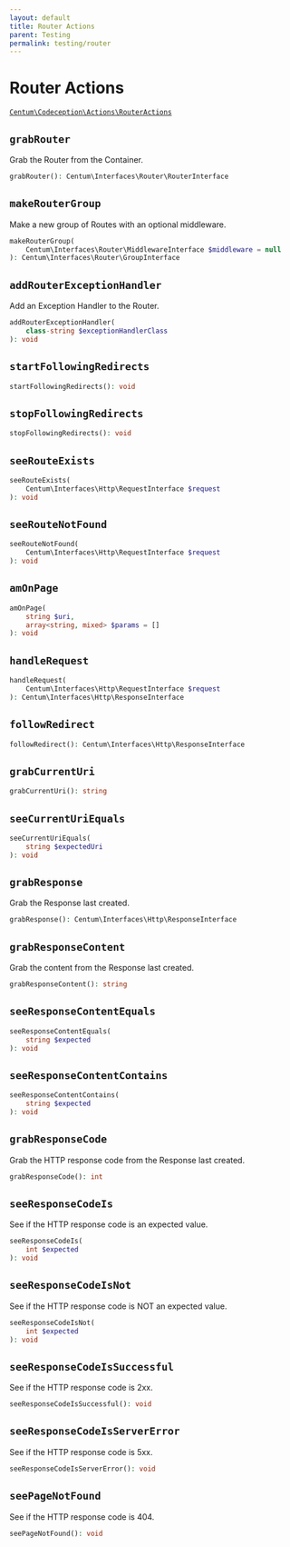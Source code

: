 ```yaml
---
layout: default
title: Router Actions
parent: Testing
permalink: testing/router
---
```




# Router Actions

[`Centum\Codeception\Actions\RouterActions`](https://github.com/SidRoberts/centum/blob/development/src/Codeception/Actions/RouterActions.php)



## `grabRouter`

Grab the Router from the Container.

```php
grabRouter(): Centum\Interfaces\Router\RouterInterface
```



## `makeRouterGroup`

Make a new group of Routes with an optional middleware.

```php
makeRouterGroup(
    Centum\Interfaces\Router\MiddlewareInterface $middleware = null
): Centum\Interfaces\Router\GroupInterface
```



## `addRouterExceptionHandler`

Add an Exception Handler to the Router.

```php
addRouterExceptionHandler(
    class-string $exceptionHandlerClass
): void
```



## `startFollowingRedirects`

```php
startFollowingRedirects(): void
```



## `stopFollowingRedirects`

```php
stopFollowingRedirects(): void
```



## `seeRouteExists`

```php
seeRouteExists(
    Centum\Interfaces\Http\RequestInterface $request
): void
```



## `seeRouteNotFound`

```php
seeRouteNotFound(
    Centum\Interfaces\Http\RequestInterface $request
): void
```



## `amOnPage`

```php
amOnPage(
    string $uri,
    array<string, mixed> $params = []
): void
```



## `handleRequest`

```php
handleRequest(
    Centum\Interfaces\Http\RequestInterface $request
): Centum\Interfaces\Http\ResponseInterface
```



## `followRedirect`

```php
followRedirect(): Centum\Interfaces\Http\ResponseInterface
```



## `grabCurrentUri`

```php
grabCurrentUri(): string
```



## `seeCurrentUriEquals`

```php
seeCurrentUriEquals(
    string $expectedUri
): void
```



## `grabResponse`

Grab the Response last created.

```php
grabResponse(): Centum\Interfaces\Http\ResponseInterface
```



## `grabResponseContent`

Grab the content from the Response last created.

```php
grabResponseContent(): string
```



## `seeResponseContentEquals`

```php
seeResponseContentEquals(
    string $expected
): void
```



## `seeResponseContentContains`

```php
seeResponseContentContains(
    string $expected
): void
```



## `grabResponseCode`

Grab the HTTP response code from the Response last created.

```php
grabResponseCode(): int
```



## `seeResponseCodeIs`

See if the HTTP response code is an expected value.

```php
seeResponseCodeIs(
    int $expected
): void
```



## `seeResponseCodeIsNot`

See if the HTTP response code is NOT an expected value.

```php
seeResponseCodeIsNot(
    int $expected
): void
```



## `seeResponseCodeIsSuccessful`

See if the HTTP response code is 2xx.

```php
seeResponseCodeIsSuccessful(): void
```



## `seeResponseCodeIsServerError`

See if the HTTP response code is 5xx.

```php
seeResponseCodeIsServerError(): void
```



## `seePageNotFound`

See if the HTTP response code is 404.

```php
seePageNotFound(): void
```
